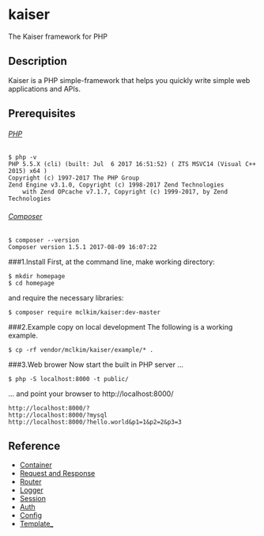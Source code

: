 kaiser
=============
The Kaiser framework for PHP

Description
-------------
Kaiser is a PHP simple-framework that helps you quickly write simple web applications and APIs.

Prerequisites
-------------
###### [PHP](http://php.net/)
```
$ php -v
PHP 5.5.X (cli) (built: Jul  6 2017 16:51:52) ( ZTS MSVC14 (Visual C++ 2015) x64 )
Copyright (c) 1997-2017 The PHP Group
Zend Engine v3.1.0, Copyright (c) 1998-2017 Zend Technologies
    with Zend OPcache v7.1.7, Copyright (c) 1999-2017, by Zend Technologies
```
###### [Composer](https://getcomposer.org/)
```
$ composer --version
Composer version 1.5.1 2017-08-09 16:07:22
```

###1.Install
First, at the command line, make working directory:
```
$ mkdir homepage
$ cd homepage
```
and require the necessary libraries:
```
$ composer require mclkim/kaiser:dev-master
```

###2.Example copy on local development
The following is a working example. 
```
$ cp -rf vendor/mclkim/kaiser/example/* .
```

###3.Web brower
Now start the built in PHP server ...
```
$ php -S localhost:8000 -t public/
```
... and point your browser to http://localhost:8000/ 

```
http://localhost:8000/?
http://localhost:8000/?mysql
http://localhost:8000/?hello.world&p1=1&p2=2&p3=3
```
Reference
-------------
 * [Container](https://github.com/silexphp/Pimple)
 * [Request and Response](https://github.com/auraphp/Aura.Web)
 * [Router](https://github.com/nikic/FastRoute)
 * [Logger](https://github.com/katzgrau/KLogger)
 * [Session](https://github.com/ezimuel/PHP-Secure-Session)
 * [Auth](https://github.com/delight-im/PHP-Auth)
 * [Config](https://github.com/hassankhan/config)
 * [Template_](http://www.xtac.net)
